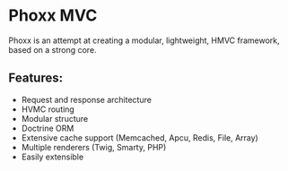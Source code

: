 # Phoxx MVC

Phoxx is an attempt at creating a modular, lightweight, HMVC framework, based on a strong core.

## Features:

- Request and response architecture
- HVMC routing
- Modular structure
- Doctrine ORM
- Extensive cache support (Memcached, Apcu, Redis, File, Array)
- Multiple renderers (Twig, Smarty, PHP)
- Easily extensible
